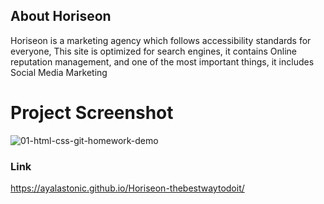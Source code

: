 ## About Horiseon
Horiseon is a marketing agency which follows accessibility standards for everyone, This site is optimized for search engines, it contains Online reputation management, and one of the most important things, it includes Social Media Marketing

<h1>Project Screenshot</h1>

![01-html-css-git-homework-demo](https://user-images.githubusercontent.com/106893616/173955161-1f9b3a5e-23a7-4550-bc0a-20b46941b78e.png)

<h3> 

Link

</h3>

https://ayalastonic.github.io/Horiseon-thebestwaytodoit/